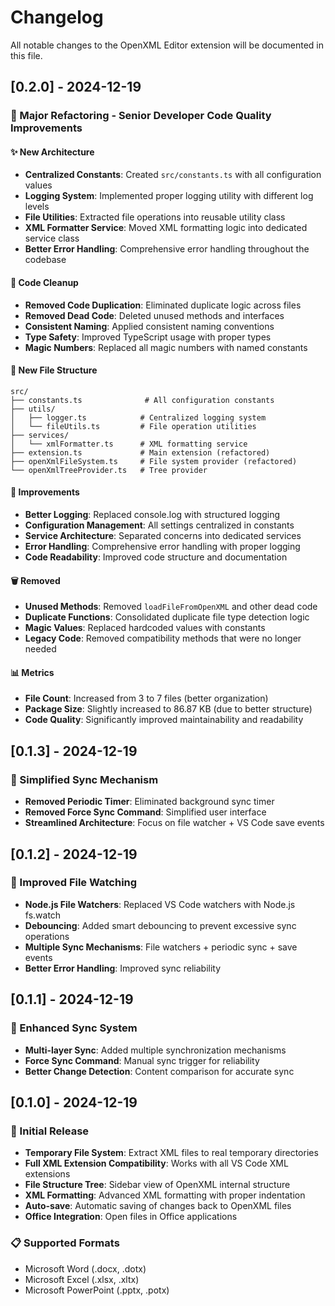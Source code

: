 # Changelog

All notable changes to the OpenXML Editor extension will be documented in this file.

## [0.2.0] - 2024-12-19

### 🔧 Major Refactoring - Senior Developer Code Quality Improvements

#### ✨ New Architecture
- **Centralized Constants**: Created `src/constants.ts` with all configuration values
- **Logging System**: Implemented proper logging utility with different log levels
- **File Utilities**: Extracted file operations into reusable utility class
- **XML Formatter Service**: Moved XML formatting logic into dedicated service class
- **Better Error Handling**: Comprehensive error handling throughout the codebase

#### 🧹 Code Cleanup
- **Removed Code Duplication**: Eliminated duplicate logic across files
- **Removed Dead Code**: Deleted unused methods and interfaces
- **Consistent Naming**: Applied consistent naming conventions
- **Type Safety**: Improved TypeScript usage with proper types
- **Magic Numbers**: Replaced all magic numbers with named constants

#### 📁 New File Structure
```
src/
├── constants.ts              # All configuration constants
├── utils/
│   ├── logger.ts            # Centralized logging system
│   └── fileUtils.ts         # File operation utilities
├── services/
│   └── xmlFormatter.ts      # XML formatting service
├── extension.ts             # Main extension (refactored)
├── openXmlFileSystem.ts     # File system provider (refactored)
└── openXmlTreeProvider.ts   # Tree provider
```

#### 🔄 Improvements
- **Better Logging**: Replaced console.log with structured logging
- **Configuration Management**: All settings centralized in constants
- **Service Architecture**: Separated concerns into dedicated services
- **Error Handling**: Comprehensive error handling with proper logging
- **Code Readability**: Improved code structure and documentation

#### 🗑️ Removed
- **Unused Methods**: Removed `loadFileFromOpenXML` and other dead code
- **Duplicate Functions**: Consolidated duplicate file type detection logic
- **Magic Values**: Replaced hardcoded values with constants
- **Legacy Code**: Removed compatibility methods that were no longer needed

#### 📊 Metrics
- **File Count**: Increased from 3 to 7 files (better organization)
- **Package Size**: Slightly increased to 86.87 KB (due to better structure)
- **Code Quality**: Significantly improved maintainability and readability

## [0.1.3] - 2024-12-19

### 🔧 Simplified Sync Mechanism
- **Removed Periodic Timer**: Eliminated background sync timer
- **Removed Force Sync Command**: Simplified user interface
- **Streamlined Architecture**: Focus on file watcher + VS Code save events

## [0.1.2] - 2024-12-19

### 🔧 Improved File Watching
- **Node.js File Watchers**: Replaced VS Code watchers with Node.js fs.watch
- **Debouncing**: Added smart debouncing to prevent excessive sync operations
- **Multiple Sync Mechanisms**: File watchers + periodic sync + save events
- **Better Error Handling**: Improved sync reliability

## [0.1.1] - 2024-12-19

### 🔧 Enhanced Sync System
- **Multi-layer Sync**: Added multiple synchronization mechanisms
- **Force Sync Command**: Manual sync trigger for reliability
- **Better Change Detection**: Content comparison for accurate sync

## [0.1.0] - 2024-12-19

### 🎉 Initial Release
- **Temporary File System**: Extract XML files to real temporary directories
- **Full XML Extension Compatibility**: Works with all VS Code XML extensions
- **File Structure Tree**: Sidebar view of OpenXML internal structure
- **XML Formatting**: Advanced XML formatting with proper indentation
- **Auto-save**: Automatic saving of changes back to OpenXML files
- **Office Integration**: Open files in Office applications

### 📋 Supported Formats
- Microsoft Word (.docx, .dotx)
- Microsoft Excel (.xlsx, .xltx)
- Microsoft PowerPoint (.pptx, .potx)
